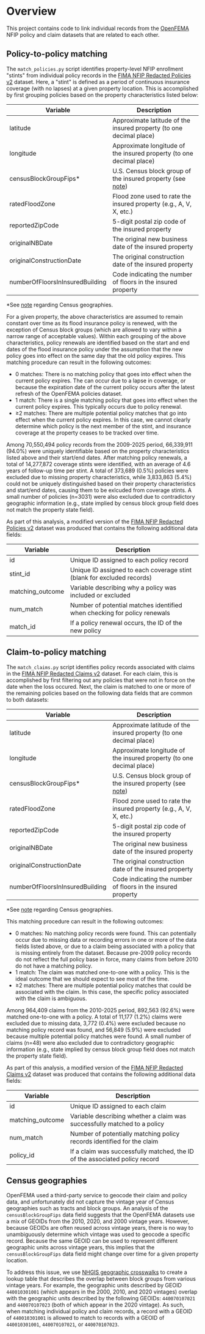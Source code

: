 # Overview
This project contains code to link individual records from the [OpenFEMA](https://www.fema.gov/about/openfema/data-sets#nfip) NFIP policy and claim datasets that are related to each other. 

## Policy-to-policy matching

The `match_policies.py` script identifies property-level NFIP enrollment "stints" from individual policy records in the [FIMA NFIP Redacted Policies v2](https://www.fema.gov/openfema-data-page/fima-nfip-redacted-policies-v2) dataset. Here, a "stint" is defined as a period of continuous insurance coverage (with no lapses) at a given property location. This is accomplished by first grouping policies based on the property characteristics listed below: 

| Variable                        | Description                                                          |
|---------------------------------|----------------------------------------------------------------------|
| latitude                        | Approximate latitude of the insured property (to one decimal place)  |
| longitude                       | Approximate longitude of the insured property (to one decimal place) |
| censusBlockGroupFips\*          | U.S. Census block group of the insured property (see [note](https://github.com/UNC-Cofires/NFIP-policy-matching#census-geographies)) |
| ratedFloodZone                  | Flood zone used to rate the insured property (e.g., A, V, X, etc.)   |
| reportedZipCode                 | 5-digit postal zip code of the insured property                      |
| originalNBDate                  | The original new business date of the insured property               |
| originalConstructionDate        | The original construction date of the insured property               |
| numberOfFloorsInInsuredBuilding | Code indicating the number of floors in the insured property         |

\*See [note](https://github.com/UNC-Cofires/NFIP-policy-matching#census-geographies) regarding Census geographies.

For a given property, the above characteristics are assumed to remain constant over time as its flood insurance policy is renewed, with the exception of Census block groups (which are allowed to vary within a narrow range of acceptable values). Within each grouping of the above characteristics, policy renewals are identified based on the start and end dates of the flood insurance policy under the assumption that the new policy goes into effect on the same day that the old policy expires. This matching procedure can result in the following outcomes: 

- 0 matches: There is no matching policy that goes into effect when the current policy expires. The can occur due to a lapse in coverage, or because the expiration date of the current policy occurs after the latest refresh of the OpenFEMA policies dataset. 
- 1 match: There is a single matching policy that goes into effect when the current policy expires. This typically occurs due to policy renewal. 
- ≥2 matches: There are multiple potential policy matches that go into effect when the current policy expires. In this case, we cannot clearly determine which policy is the next member of the stint, and insurance coverage at the property ceases to be tracked over time.

Among 70,550,494 policy records from the 2009-2025 period, 66,339,911 (94.0%) were uniquely identifiable based on the property characteristics listed above and their start/end dates. After matching policy renewals, a total of 14,277,872 coverage stints were identified, with an average of 4.6 years of follow-up time per stint. A total of 373,689 (0.5%) policies were excluded due to missing property characteristics, while 3,833,863 (5.4%) could not be uniquely distinguished based on their property characteristics and start/end dates, causing them to be exlcuded from coverage stints. A small number of policies (n=3031) were also excluded due to contradictory geographic information (e.g., state implied by census block group field does not match the property state field). 

As part of this analysis, a modified version of the [FIMA NFIP Redacted Policies v2](https://www.fema.gov/openfema-data-page/fima-nfip-redacted-policies-v2) dataset was produced that contains the following additional data fields: 

| Variable         | Description                                                              |
|------------------|--------------------------------------------------------------------------|
| id               | Unique ID assigned to each policy record                                 |
| stint_id         | Unique ID assigned to each coverage stint (blank for excluded records)   |
| matching_outcome | Variable describing why a policy was included or excluded                |
| num_match        | Number of potential matches identified when checking for policy renewals |
| match_id         | If a policy renewal occurs, the ID of the new policy                     |


## Claim-to-policy matching

The `match_claims.py` script identifies policy records associated with claims in the [FIMA NFIP Redacted Claims v2](https://www.fema.gov/openfema-data-page/fima-nfip-redacted-claims-v2) dataset. For each claim, this is accomplished by first filtering out any policies that were not in force on the date when the loss occured. Next, the claim is matched to one or more of the remaining policies based on the following data fields that are common to both datasets: 

| Variable                        | Description                                                          |
|---------------------------------|----------------------------------------------------------------------|
| latitude                        | Approximate latitude of the insured property (to one decimal place)  |
| longitude                       | Approximate longitude of the insured property (to one decimal place) |
| censusBlockGroupFips\*          | U.S. Census block group of the insured property (see [note](https://github.com/UNC-Cofires/NFIP-policy-matching/edit/main/README.md#census-geographies)) |
| ratedFloodZone                  | Flood zone used to rate the insured property (e.g., A, V, X, etc.)   |
| reportedZipCode                 | 5-digit postal zip code of the insured property                      |
| originalNBDate                  | The original new business date of the insured property               |
| originalConstructionDate        | The original construction date of the insured property               |
| numberOfFloorsInInsuredBuilding | Code indicating the number of floors in the insured property         |

\*See [note](https://github.com/UNC-Cofires/NFIP-policy-matching#census-geographies) regarding Census geographies.

This matching procedure can result in the following outcomes: 

- 0 matches: No matching policy records were found. This can potentially occur due to missing data or recording errors in one or more of the data fields listed above, or due to a claim being associated with a policy that is missing entirely from the dataset. Because pre-2009 policy records do not reflect the full policy base in force, many claims from before 2010 do not have a matching policy. 
- 1 match: The claim was matched one-to-one with a policy. This is the ideal outcome that we should expect to see most of the time.  
- ≥2 matches: There are multiple potential policy matches that could be associated with the claim. In this case, the specific policy associated with the claim is ambiguous. 

Among 964,409 claims from the 2010-2025 period, 892,563 (92.6%) were matched one-to-one with a policy. A total of 11,177 (1.2%) claims were excluded due to missing data, 3,772 (0.4%) were excluded because no matching policy record was found, and 56,849 (5.9%) were excluded because multiple potential policy matches were found. A small number of claims (n=48) were also excluded due to contradictory geographic information (e.g., state implied by census block group field does not match the property state field). 

As part of this analysis, a modified version of the [FIMA NFIP Redacted Claims v2](https://www.fema.gov/openfema-data-page/fima-nfip-redacted-claims-v2) dataset was produced that contains the following additional data fields: 

| Variable         | Description                                                                 |
|------------------|-----------------------------------------------------------------------------|
| id               | Unique ID assigned to each claim                                            |
| matching_outcome | Variable describing whether a claim was successfully matched to a policy    |
| num_match        | Number of potentially matching policy records identified for the claim      |
| policy_id        | If a claim was successfully matched, the ID of the associated policy record |

## Census geographies

OpenFEMA used a third-party service to geocode their claim and policy data, and unfortunately did not capture the vintage year of Census geographies such as tracts and block groups. An analysis of the `censusBlockGroupFips` data field suggests that the OpenFEMA datasets use a mix of GEOIDs from the 2010, 2020, and 2000 vintage years. However, because GEOIDs are often reused across vintage years, there is no way to unambiguously determine which vintage was used to geocode a specific record. Because the same GEOID can be used to represent different geographic units across vintage years, this implies that the `censusBlockGroupFips` data field might change over time for a given property location. 

To address this issue, we use [NHGIS geographic crosswalks](https://www.nhgis.org/geographic-crosswalks) to create a lookup table that describes the overlap between block groups from various vintage years. For example, the geographic units described by GEOID `440010301001` (which appears in the 2000, 2010, and 2020 vintages) overlap with the geographic units described by the following GEOIDs: `440070107021` and `440070107023` (both of which appear in the 2020 vintage). As such, when matching individual policy and claim records, a record with a GEOID of `440010301001` is allowed to match to records with a GEOID of `440010301001`, `440070107021`, or `440070107023`. 



